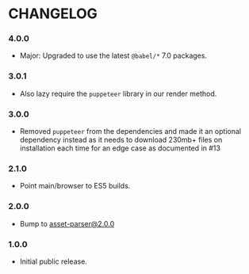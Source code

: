 # CHANGELOG

### 4.0.0

- Major: Upgraded to use the latest `@babel/*` 7.0 packages.

### 3.0.1

- Also lazy require the `puppeteer` library in our render method.

### 3.0.0

- Removed `puppeteer` from the dependencies and made it an optional dependency
  instead as it needs to download 230mb+ files on installation each time for
  an edge case as documented in #13

### 2.1.0

- Point main/browser to ES5 builds.

### 2.0.0

- Bump to asset-parser@2.0.0

### 1.0.0

- Initial public release.
